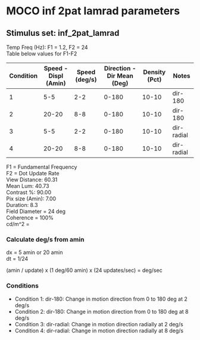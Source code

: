 # MOCO inf 2pat lamrad parameters
## Stimulus set: inf_2pat_lamrad


Temp Freq (Hz): F1 = 1.2, F2 = 24  
Table below values for F1-F2  


|  Condition | Speed - Displ (Amin)  | Speed (deg/s)| Direction - Dir Mean (Deg)  |  Density (Pct) | Notes|
|---|---|---|---|---|---|
| 1 |5-5 |2-2|0-180 |10-10 | dir-180|
| 2 |20-20 |8-8|0-180 |10-10 | dir-180|
| 3 |5-5 |2-2|0-180   |10-10 | dir-radial |
| 4 |20-20 |8-8|0-180   |10-10 | dir-radial |

F1 = Fundamental Frequency  
F2 = Dot Update Rate  
View Distance: 60.31  
Mean Lum: 40.73  
Contrast %: 90.00  
Pix size (Amin): 7.00  
Duration: 8.3  
Field Diameter = 24 deg  
Coherence = 100%  
cd/m^2 =   

### Calculate deg/s from amin


dx = 5 amin or 20 amin  
dt = 1/24

(amin / update) x (1 deg/60 amin) x (24 updates/sec) = deg/sec     

### Conditions

- Condition 1: dir-180: Change in motion direction from 0 to 180 deg at 2 deg/s  
- Condition 2: dir-180: Change in motion direction from 0 to 180 deg at 8 deg/s  
- Condition 3: dir-radial: Change in motion direction radially at 2 deg/s  
- Condition 4: dir-radial: Change in motion direction radially at 8 deg/s

